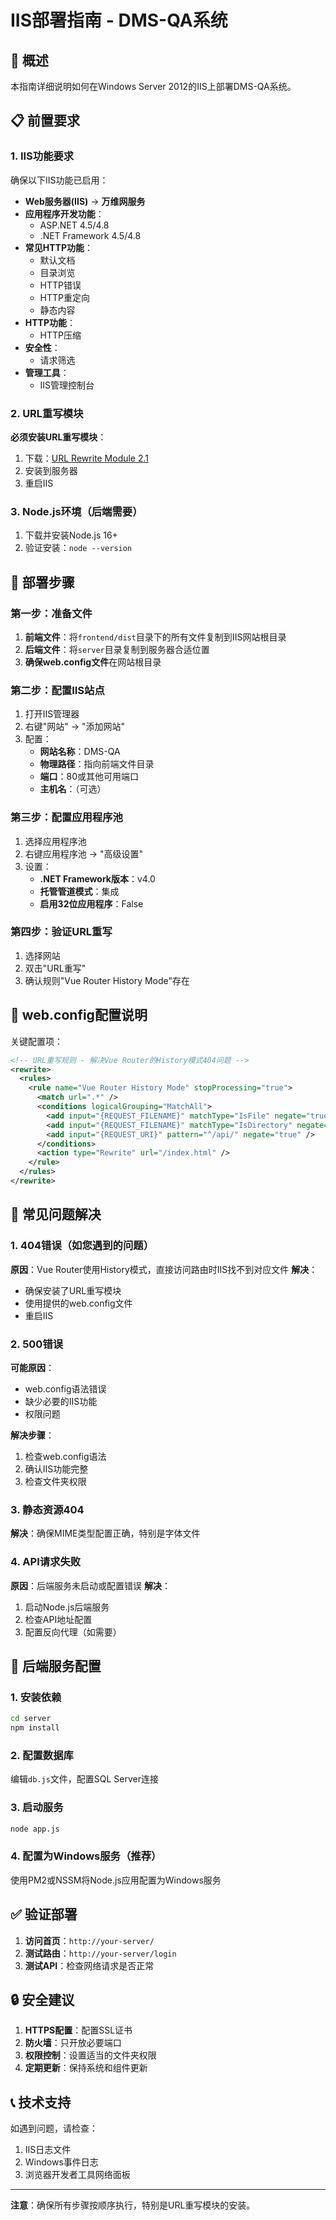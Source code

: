 # IIS部署指南 - DMS-QA系统

## 🎯 概述
本指南详细说明如何在Windows Server 2012的IIS上部署DMS-QA系统。

## 📋 前置要求

### 1. IIS功能要求
确保以下IIS功能已启用：
- **Web服务器(IIS)** → **万维网服务**
- **应用程序开发功能**：
  - ASP.NET 4.5/4.8
  - .NET Framework 4.5/4.8
- **常见HTTP功能**：
  - 默认文档
  - 目录浏览
  - HTTP错误
  - HTTP重定向
  - 静态内容
- **HTTP功能**：
  - HTTP压缩
- **安全性**：
  - 请求筛选
- **管理工具**：
  - IIS管理控制台

### 2. URL重写模块
**必须安装URL重写模块**：
1. 下载：[URL Rewrite Module 2.1](https://www.iis.net/downloads/microsoft/url-rewrite)
2. 安装到服务器
3. 重启IIS

### 3. Node.js环境（后端需要）
1. 下载并安装Node.js 16+
2. 验证安装：`node --version`

## 🚀 部署步骤

### 第一步：准备文件
1. **前端文件**：将`frontend/dist`目录下的所有文件复制到IIS网站根目录
2. **后端文件**：将`server`目录复制到服务器合适位置
3. **确保web.config文件**在网站根目录

### 第二步：配置IIS站点
1. 打开IIS管理器
2. 右键"网站" → "添加网站"
3. 配置：
   - **网站名称**：DMS-QA
   - **物理路径**：指向前端文件目录
   - **端口**：80或其他可用端口
   - **主机名**：（可选）

### 第三步：配置应用程序池
1. 选择应用程序池
2. 右键应用程序池 → "高级设置"
3. 设置：
   - **.NET Framework版本**：v4.0
   - **托管管道模式**：集成
   - **启用32位应用程序**：False

### 第四步：验证URL重写
1. 选择网站
2. 双击"URL重写"
3. 确认规则"Vue Router History Mode"存在

## 🔧 web.config配置说明

关键配置项：
```xml
<!-- URL重写规则 - 解决Vue Router的History模式404问题 -->
<rewrite>
  <rules>
    <rule name="Vue Router History Mode" stopProcessing="true">
      <match url=".*" />
      <conditions logicalGrouping="MatchAll">
        <add input="{REQUEST_FILENAME}" matchType="IsFile" negate="true" />
        <add input="{REQUEST_FILENAME}" matchType="IsDirectory" negate="true" />
        <add input="{REQUEST_URI}" pattern="^/api/" negate="true" />
      </conditions>
      <action type="Rewrite" url="/index.html" />
    </rule>
  </rules>
</rewrite>
```

## 🐛 常见问题解决

### 1. 404错误（如您遇到的问题）
**原因**：Vue Router使用History模式，直接访问路由时IIS找不到对应文件
**解决**：
- 确保安装了URL重写模块
- 使用提供的web.config文件
- 重启IIS

### 2. 500错误
**可能原因**：
- web.config语法错误
- 缺少必要的IIS功能
- 权限问题

**解决步骤**：
1. 检查web.config语法
2. 确认IIS功能完整
3. 检查文件夹权限

### 3. 静态资源404
**解决**：确保MIME类型配置正确，特别是字体文件

### 4. API请求失败
**原因**：后端服务未启动或配置错误
**解决**：
1. 启动Node.js后端服务
2. 检查API地址配置
3. 配置反向代理（如需要）

## 📝 后端服务配置

### 1. 安装依赖
```bash
cd server
npm install
```

### 2. 配置数据库
编辑`db.js`文件，配置SQL Server连接

### 3. 启动服务
```bash
node app.js
```

### 4. 配置为Windows服务（推荐）
使用PM2或NSSM将Node.js应用配置为Windows服务

## ✅ 验证部署

1. **访问首页**：`http://your-server/`
2. **测试路由**：`http://your-server/login`
3. **测试API**：检查网络请求是否正常

## 🔒 安全建议

1. **HTTPS配置**：配置SSL证书
2. **防火墙**：只开放必要端口
3. **权限控制**：设置适当的文件夹权限
4. **定期更新**：保持系统和组件更新

## 📞 技术支持

如遇到问题，请检查：
1. IIS日志文件
2. Windows事件日志
3. 浏览器开发者工具网络面板

---
**注意**：确保所有步骤按顺序执行，特别是URL重写模块的安装。
